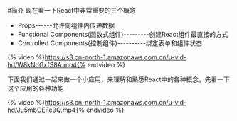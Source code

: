 #简介
现在看一下React中非常重要的三个概念
- Props------允许向组件内传递数据
- Functional Components(函数式组件)---------创建React组件最直接的方式
- Controlled Components(控制组件)----------绑定表单和组件状态

{% video %}https://s3.cn-north-1.amazonaws.com.cn/u-vid-hd/W8kNdGxfS8A.mp4{% endvideo %}

下面我们通过一起来做一个小应用，来理解和熟悉React中的各种概念，先看一下这个应用的各种功能

{% video %}https://s3.cn-north-1.amazonaws.com.cn/u-vid-hd/Ju5mbCEFe9Q.mp4{% endvideo %}

